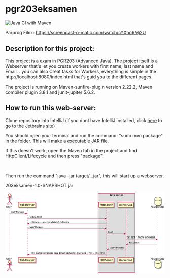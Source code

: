 # pgr203eksamen
![Java CI with Maven](https://github.com/kristiania/pgr203innevering3-Lexberg/workflows/Java%20CI%20with%20Maven/badge.svg)


Parprog Film : https://screencast-o-matic.com/watch/cYXho6Mj2U

<h2>Description for this project:</h2>

<p>
This project is a exam in PGR203 (Advanced Java).
The project itself is a Webserver that's let you create workers with first name, last name and Email.  .
you can also Creat tasks for Workers, everything is simple in the http://localhost:8080/index.html that's guid you to the different pages.

The project is running on Maven-sunfire-plugin version 2.22.2, Maven compiler plugin 3.8.1 and junit-jupiter 5.6.2.    
</p>


<h2>How to run this web-server:</h2>
<p>Clone repository into IntelliJ (if you dont have IntelliJ installed, click <a href="https://www.jetbrains.com/idea/download">here</a> to go to the Jetbrains site)</p>
<p>You should open your terminal and run the command: "sudo mvn package" in the folder. This will make a executable JAR file.</p>
<p>If this doesn't work, open the Maven tab in the project and find HttpClient/Lifecycle and then press "package".</p>

<br>

<p> Then run the command "java -jar target/...jar", this will start up a webserver. </p>

<p>203eksamen-1.0-SNAPSHOT.jar</p>



![Server Structure](docs/server_structure.png)

